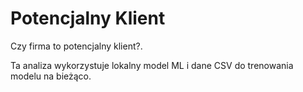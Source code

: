 # Potencjalny Klient

Czy firma to potencjalny klient?.

Ta analiza wykorzystuje lokalny model ML i dane CSV do trenowania modelu na bieżąco.